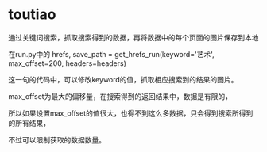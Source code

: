 # toutiao
通过关键词搜索，抓取搜索得到的数据，再将数据中的每个页面的图片保存到本地

在run.py中的
  hrefs, save_path = get_hrefs_run(keyword='艺术', max_offset=200, headers=headers)
  
  
这一句的代码中，可以修改keyword的值，抓取相应搜索到的结果的图片。


max_offset为最大的偏移量，在搜索得到的返回结果中，数据是有限的，


所以如果设置max_offset的值很大，也得不到这么多数据，只会得到搜索所得到的所有结果，


不过可以限制获取的数据数量。

